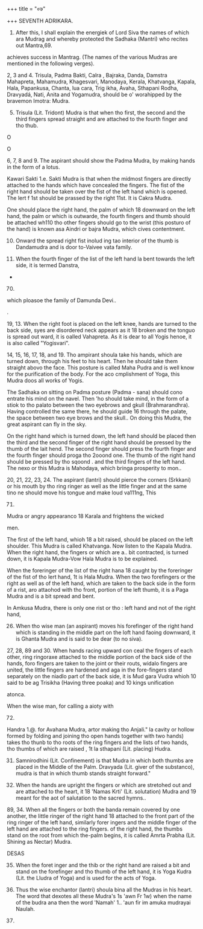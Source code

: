 +++
title = "०७"

+++
SEVENTH ADRIKARA. 

1. After this, I shall explain the energiek of Lord Siva the names of which ara Mudrag and whereby proteoted the Sadhaka (Mantri) who recites out Mantra,69. 

achieves success in Mantrag. (The names of the various Mudras are mentioned in the following verges). 

2, 3 and 4. Trisula, Padma Bakti, Calra , Bajraka, Danda, Damstra Mahapreta, Mahamudra, Khagesvari, Manodaya, Kerala, Khatvanga, Kapala, Hala, Papankusa, Chanta, lua cara, Trig ikha, Avaha, Sthapani Rodha, Dravyadá, Nati, Anita and Yogamudra, should be o' worahipped by the bravemon Imotra: Mudra. 

5. Trisula (Lit. Tridont) Mudra is that when tho first, the second and the third fingers spread straight and are attached to the fourth finger and tho thub. 

O 

O 

6, 7, 8 and 9. The aspirant should show the Padma Mudra, by making hands in the form of a lotus. 

Kawari Sakti 1.e. Sakti Mudra is that when the midmost fingers are directly attached to the hands which have concealed the fingers. The fist of the right hand should be taken over the fist of the left hand which is opened. The lert f 1st should be prassed by the right 11st. It is Cakra Mudra. 

One should place the right hand, the palm of which 18 downward on the left hand, the palm or which is outwarde, the fourth fingers and thumb should be attached wh110 tho other fingers should go to the wrist (this posturo of the hand) is known asa Aindri or bajra Mudra, which cives contentment. 

10. Onward the spread right fist inolud ing tao interior of the thumb is Dandamudra and is door to-Vaivee vata family. 

11. When the fourth finger of the list of the left hand la bent towards the left side, it is termed Danstra, 

- 

70. 

which ploasoe the family of Damunda Devi.. 

. 

19, 13. When the right foot is placed on the left knee, hands are turned to the back side, syes are disordered neck appears as it 18 broken and the tonguo is spread out ward, it is oalled Vahapreta. As it is dear to all Yogis henoe, it is also called "Yogisvari". 

14, 15, 16, 17, 18, and 19. Tho ampirant shoula take his hands, which are turned down, through his feet to his heart. Then he should take them straight abovo the face. This posture is called Maha Pudra and is well know for the purification of the body. For the aco cmplishment of Yoga, this Mudra doos all works of Yogis. 

The Sadhaka on sitting on Padma posture (Padma - sana) should cono entrate his mind on the navel. Then 'ho should take mind, in the form of a stiok to tho palato between the two eyebrows and gkull (Brahmarandhra). Having controlled the same there, he should guide 16 through the palate, the space between two eye brows and the skull.. On doing this Mudra, the great aspirant can fly in the sky. 

On the right hand which is turned down, the left hand should be placed then the third and the second finger of the right hand should be pressed by the thumb of the lait hend. The second finger should press the fourth finger and the fourth finger should proga tho 2ooond one. The thumb of the right hand should be pressed by tho sqoond . and the third fingers of the left hand. The nexo or this Mudra is Mahodaya, which bringa prosperity to mon.. 

20, 21, 22, 23, 24. The aspirant (lantri) should pierce the corners (Srkkani) or his mouth by tho ring ringer as well as the little finger and at the same tino ne should move his tongue and make loud va111ng, This 

71. 

Mudra or angry appearanco 18 Karala and frightens the wicked 

men. 

The first of the left hand, whioh 18 a bit raised, should be placed on the left shoulder. This Mudra is called Khatvanga. Now listen to the Kapala Mudra. When the right hand, the fingers or which are a.. bit contracted, is turned down, it is Kapala Mudra-Vow Hala Mudra is to be explained. 

When the foreringer of the list of the right hana 18 caught by the foreringer of the fist of tho lert hand, 1t is Hala Mudra. When the two forefingers or the right as well as of the left hand, which are taken to the back side in the form of a rist, aro attaohod with tho front, portion of the left thumb, it is a Paga Mudra and is a bit spread and bent. 

In Amkusa Mudra, there is only one rist or tho : left hand and not of the right hand, 

26. When tho wise man (an aspirant) moves his forefinger of the right hand which is standing in the middle part on the loft hand faoing downward, it is Ghanta Mudra and is said to be dear (to no siva). 

27, 28, 89 and 30. When hands racing upward con ceal the fingers of each other, ring ringoraxe attached to the middle portion of the back side of the hands, foro fingers are taken to the joint or their routs, widalo fingers are united, the little fingers are hardened and aga in the fore-fingers stand separately on the niadlo part of the back side, it is Mud gara Vudra whioh 10 said to be ag Trisikha (Having three poaka) and 10 kings unification 

atonca. 

When the wise man, for calling a aioty with 

72. 

Handra 1.@. for Avahana Mudra, artor making tho Anjali." la cavity or hollow formed by folding and joining tho open hands together with two hands) takes tho thunb to tho roots of the ring fingers and the lists of two hands, tho thumbs of which are raised , 1t la sthapani (Lit. placing) Hudra. 

31. Samnirodhini (Lit. Confinement) is that Mudra in which both thumbs are placed in the Middle of the Palm. Dravyada (Lit. giver of the substanco), mudra is that in which thumb stands straight forward." 

52. When the hands are upright the fingers or which are stretohed out and are attached to the heart, it 18 'Namas Krti' (Lit. solutation) Mudra and 19 meant for the aot of salutation to the sacred hymns.. 

89, 34. When all the fingers or both the banda remain covered by one another, the little ringer of the right hand 18 attached to the front part of the ring ringer of the left hand, similarly forer ingers and the middle finger of the left hand are attached to the ring fingers. of the right hand, the thumbs stand on the root from which the-palm begins, it is called Amrta Prabha (Lit. Shining as Nectar) Mudra. 

DESAS 

35. When the foret inger and the thib or the right hand are raised a bit and stand on the forefinger and tho thumb of the left hand, it is Yoga Kudra (Lit. the Lludra of Yoga) and is used for the acts of Yoga. 

36. Thus the wise enchantor (lantri) shoula bina all the Mudras in his heart. The word that dexotes all these Mudra's 1s 'awn Fr 1w) when the name of the budra ana then the word 'Namah' 1.. 'aun fir im amuka mudrayai Naulah. 

73. 
